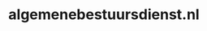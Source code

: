 ---
layout: post
title:  "algemenebestuursdienst.nl"
internal_url:  "/dutchgov/algemenebestuursdienst.nl.html"
subdomains_count: 6
all_subdomains_count: 13
urls_count: 5
ssl_rank: 100
http_rank: 71
url_link: /data/algemenebestuursdienst.nl/urls.txt
all_subdomains_link: /data/algemenebestuursdienst.nl/all_subdomains.txt
subdomains_link: /data/algemenebestuursdienst.nl/subdomains.txt
categories: dutchgov
---